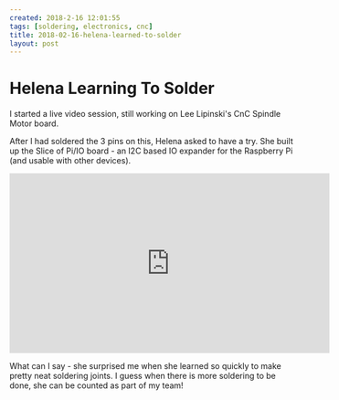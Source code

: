 ```yaml
---
created: 2018-2-16 12:01:55
tags: [soldering, electronics, cnc]
title: 2018-02-16-helena-learned-to-solder
layout: post
---
```

# Helena Learning To Solder

I started a live video session, still working on Lee Lipinski's CnC Spindle Motor board.

After I had soldered the 3 pins on this, Helena asked to have a try. She built up the Slice of Pi/IO board - an I2C based IO expander for the Raspberry Pi (and usable with other devices).

<div class="embed-responsive embed-responsive-16by9">
<iframe width="560" height="315" src="https://www.youtube.com/embed/pRF0kzrXNXM" frameborder="0" allowfullscreen="True"></iframe>
</div>

What can I say - she surprised me when she learned so quickly to make pretty neat soldering joints. I guess when there is more soldering to be done, she can be counted as part of my team!

